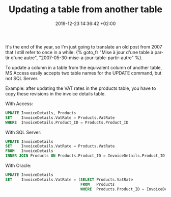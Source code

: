 ﻿---
date: 2019-12-23 14:36:42 +02:00
tags: [ sql ]
lang: en
title: "Updating a table from another table"
cover:
  image: /public/2019/sql-database.jpg
  link: https://dbdiagram.io/
  text: dbdiagram.io
excerpt: I save here the SQL command that allows me to update a column in a table from another column in another table (Access, SqlServer and Oracle versions).
---

<div class="encart">

It's the end of the year, so I'm just going to translate an old post from 2007 that I still refer to once in a while: {% goto_fr "Mise à jour d'une table à partir d'une autre", "2007-05-30-mise-a-jour-table-partir-autre" %}.

</div>

To update a column in a table from the equivalent column of another table, MS
Access easily accepts two table names for the UPDATE command, but not SQL
Server.

Example: after updating the VAT rates in the products table, you have to copy
these revisions in the invoice details table.

With Access:

```sql
UPDATE InvoiceDetails, Products
SET    InvoiceDetails.VatRate = Products.VatRate
WHERE  InvoiceDetails.Product_ID = Products.Product_ID
```

With SQL Server:

```sql
UPDATE InvoiceDetails
SET    InvoiceDetails.VatRate = Products.VatRate
FROM   InvoiceDetails
INNER JOIN Products ON Products.Product_ID = InvoiceDetails.Product_ID
```

With Oracle:

```sql
UPDATE InvoiceDetails
SET    InvoiceDetails.VatRate = (SELECT Products.VatRate
                                 FROM   Products
                                 WHERE  Products.Product_ID = InvoiceDetails.Product_ID)
```
